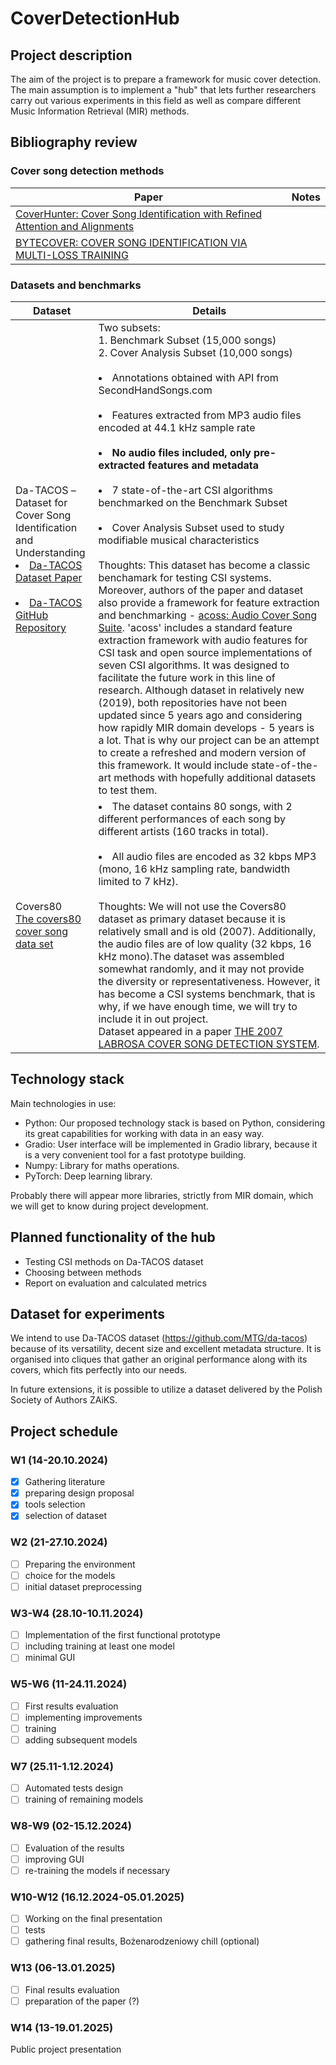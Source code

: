 # CoverDetectionHub

## Project description

The aim of the project is to prepare a framework for music cover detection. The main assumption is to implement a "hub" that lets further researchers carry out various experiments in this field as well as compare different Music Information Retrieval (MIR) methods.

## Bibliography review

### Cover song detection methods

| **Paper**                | **Notes**                                                                 |
|-----------------------------------|-----------------------------------------------------------------------------|
| [CoverHunter: Cover Song Identification with Refined Attention and Alignments](https://arxiv.org/pdf/2306.09025) |   |
| [BYTECOVER: COVER SONG IDENTIFICATION VIA MULTI-LOSS TRAINING](https://arxiv.org/pdf/2010.14022v2) | |

### Datasets and benchmarks

| **Dataset**                | **Details**                                                                 |
|-----------------------------------|-----------------------------------------------------------------------------|
| Da-TACOS – <br>Dataset for Cover Song Identification<br> and Understanding <br> <li>[Da-TACOS Dataset Paper](https://archives.ismir.net/ismir2019/paper/000038.pdf)</li>  <br> <li>[Da-TACOS GitHub Repository](https://github.com/MTG/da-tacos)</li>  | Two subsets: <br> 1. Benchmark Subset (15,000 songs) <br> 2. Cover Analysis Subset (10,000 songs) <br> <br> <li>Annotations obtained with API from SecondHandSongs.com</li> <br> <li>Features extracted from MP3 audio files encoded at 44.1 kHz sample rate</li> <br> <li>**No audio files included, only pre-extracted features and metadata**</li> <br> <li>7 state-of-the-art CSI algorithms benchmarked on the Benchmark Subset</li> <br> <li>Cover Analysis Subset used to study modifiable musical characteristics  </li>   <br> Thoughts: This dataset has become a classic benchamark for testing CSI systems. Moreover, authors of the paper and dataset also provide a  framework for feature extraction and benchmarking - [acoss: Audio Cover Song Suite](https://github.com/furkanyesiler/acoss). 'acoss' includes a standard feature extraction framework with audio features for CSI task and open source implementations of seven CSI algorithms. It was designed to facilitate the future work in this line of research. Although dataset in relatively new (2019), both repositories have not been updated since 5 years ago and considering how rapidly MIR domain develops - 5 years is a lot. That is why our project can be an attempt to create a refreshed and modern version of this framework. It would include state-of-the-art methods with hopefully additional datasets to test them. |
| Covers80 <br> [The covers80 cover song data set](http://labrosa.ee.columbia.edu/projects/coversongs/covers80/) |   <li>The dataset contains 80 songs, with 2 different performances of each song by different artists (160 tracks in total).  </li>   <br> <li>All audio files are encoded as 32 kbps MP3 (mono, 16 kHz sampling rate, bandwidth limited to 7 kHz). </li>  <br> Thoughts: We will not use the Covers80 dataset as primary dataset  because it is relatively small and is old (2007). Additionally, the audio files are of low quality (32 kbps, 16 kHz mono).The dataset was assembled somewhat randomly, and it may not provide the diversity or representativeness. However, it has become a CSI systems benchmark, that is why, if we have enough time, we will try to include it in out project. <br> Dataset appeared in a paper [THE 2007 LABROSA COVER SONG DETECTION SYSTEM](http://labrosa.ee.columbia.edu/~dpwe/pubs/EllisC07-covers.pdf).


## Technology stack
Main technologies in use:
- Python: Our proposed technology stack is based on Python, considering its great capabilities for working with data in an easy way. 
- Gradio: User interface will be implemented in Gradio library, because it is a very convenient tool for a fast prototype building.
- Numpy: Library for maths operations.
- PyTorch: Deep learning library.

Probably there will appear more libraries, strictly from MIR domain, which we will get to know during project development.


## Planned functionality of the hub
- Testing CSI methods on Da-TACOS dataset
- Choosing between methods
- Report on evaluation and calculated metrics

## Dataset for experiments

We intend to use Da-TACOS dataset (https://github.com/MTG/da-tacos) because of its versatility, decent size and excellent metadata structure. It is organised into cliques that gather an original performance along with its covers, which fits perfectly into our needs.

In future extensions, it is possible to utilize a dataset delivered by the Polish Society of Authors ZAiKS.

## Project schedule
### W1 (14-20.10.2024)

- [x] Gathering literature
- [x] preparing design proposal
- [x] tools selection
- [x] selection of dataset

### W2 (21-27.10.2024)

- [ ] Preparing the environment
- [ ] choice for the models
- [ ]  initial dataset preprocessing

### W3-W4 (28.10-10.11.2024)

- [ ] Implementation of the first functional prototype
- [ ] including training at least one model
- [ ] minimal GUI

### W5-W6 (11-24.11.2024)

- [ ] First results evaluation
- [ ] implementing improvements
- [ ] training
- [ ] adding subsequent models

### W7 (25.11-1.12.2024)

- [ ] Automated tests design
- [ ] training of remaining models

### W8-W9 (02-15.12.2024)

- [ ] Evaluation of the results
- [ ] improving GUI
- [ ] re-training the models if necessary

### W10-W12 (16.12.2024-05.01.2025)

- [ ] Working on the final presentation
- [ ] tests
- [ ] gathering final results, Bożenarodzeniowy chill (optional)

### W13 (06-13.01.2025)

- [ ] Final results evaluation
- [ ] preparation of the paper (?)

### W14 (13-19.01.2025)

Public project presentation
